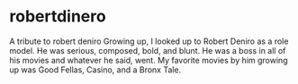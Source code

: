 # robertdinero
A tribute to robert deniro
Growing up, I looked up to Robert Deniro as a role model. He was serious, composed, bold, and blunt. He was a boss in all of his movies and whatever he said, went. My favorite movies by him growing up was Good Fellas, Casino, and a Bronx Tale. 
